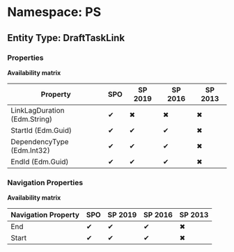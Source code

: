 # Namespace: PS
## Entity Type: DraftTaskLink

### Properties

**Availability matrix**

Property | SPO | SP 2019 | SP 2016 | SP 2013
----------|-----|---------|---------|--------
LinkLagDuration (Edm.String) | ✔ | ✖ | ✖ | ✖
StartId (Edm.Guid) | ✔ | ✔ | ✔ | ✖
DependencyType (Edm.Int32) | ✔ | ✔ | ✔ | ✖
EndId (Edm.Guid) | ✔ | ✔ | ✔ | ✖

### Navigation Properties

**Availability matrix**

Navigation Property | SPO | SP 2019 | SP 2016 | SP 2013
----------|-----|---------|---------|--------
End | ✔ | ✔ | ✔ | ✖
Start | ✔ | ✔ | ✔ | ✖
